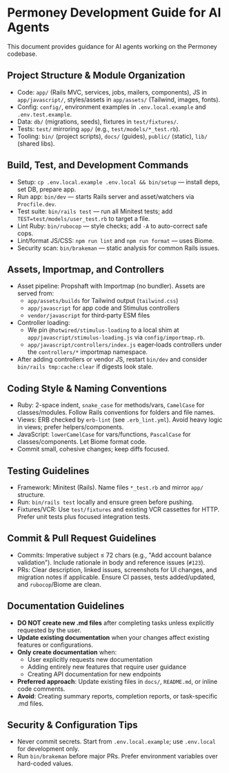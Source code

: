 # Permoney Development Guide for AI Agents

This document provides guidance for AI agents working on the Permoney codebase.

## Project Structure & Module Organization
- Code: `app/` (Rails MVC, services, jobs, mailers, components), JS in `app/javascript/`, styles/assets in `app/assets/` (Tailwind, images, fonts).
- Config: `config/`, environment examples in `.env.local.example` and `.env.test.example`.
- Data: `db/` (migrations, seeds), fixtures in `test/fixtures/`.
- Tests: `test/` mirroring `app/` (e.g., `test/models/*_test.rb`).
- Tooling: `bin/` (project scripts), `docs/` (guides), `public/` (static), `lib/` (shared libs).

## Build, Test, and Development Commands
- Setup: `cp .env.local.example .env.local && bin/setup` — install deps, set DB, prepare app.
- Run app: `bin/dev` — starts Rails server and asset/watchers via `Procfile.dev`.
- Test suite: `bin/rails test` — run all Minitest tests; add `TEST=test/models/user_test.rb` to target a file.
- Lint Ruby: `bin/rubocop` — style checks; add `-A` to auto-correct safe cops.
- Lint/format JS/CSS: `npm run lint` and `npm run format` — uses Biome.
- Security scan: `bin/brakeman` — static analysis for common Rails issues.

## Assets, Importmap, and Controllers
- Asset pipeline: Propshaft with Importmap (no bundler). Assets are served from:
  - `app/assets/builds` for Tailwind output (`tailwind.css`)
  - `app/javascript` for app code and Stimulus controllers
  - `vendor/javascript` for third‑party ESM files
- Controller loading:
  - We pin `@hotwired/stimulus-loading` to a local shim at `app/javascript/stimulus-loading.js` via `config/importmap.rb`.
  - `app/javascript/controllers/index.js` eager‑loads controllers under the `controllers/*` importmap namespace.
- After adding controllers or vendor JS, restart `bin/dev` and consider `bin/rails tmp:cache:clear` if digests look stale.

## Coding Style & Naming Conventions
- Ruby: 2-space indent, `snake_case` for methods/vars, `CamelCase` for classes/modules. Follow Rails conventions for folders and file names.
- Views: ERB checked by `erb-lint` (see `.erb_lint.yml`). Avoid heavy logic in views; prefer helpers/components.
- JavaScript: `lowerCamelCase` for vars/functions, `PascalCase` for classes/components. Let Biome format code.
- Commit small, cohesive changes; keep diffs focused.

## Testing Guidelines
- Framework: Minitest (Rails). Name files `*_test.rb` and mirror `app/` structure.
- Run: `bin/rails test` locally and ensure green before pushing.
- Fixtures/VCR: Use `test/fixtures` and existing VCR cassettes for HTTP. Prefer unit tests plus focused integration tests.

## Commit & Pull Request Guidelines
- Commits: Imperative subject ≤ 72 chars (e.g., "Add account balance validation"). Include rationale in body and reference issues (`#123`).
- PRs: Clear description, linked issues, screenshots for UI changes, and migration notes if applicable. Ensure CI passes, tests added/updated, and `rubocop`/Biome are clean.

## Documentation Guidelines
- **DO NOT create new .md files** after completing tasks unless explicitly requested by the user.
- **Update existing documentation** when your changes affect existing features or configurations.
- **Only create documentation** when:
  - User explicitly requests new documentation
  - Adding entirely new features that require user guidance
  - Creating API documentation for new endpoints
- **Preferred approach**: Update existing files in `docs/`, `README.md`, or inline code comments.
- **Avoid**: Creating summary reports, completion reports, or task-specific .md files.

## Security & Configuration Tips
- Never commit secrets. Start from `.env.local.example`; use `.env.local` for development only.
- Run `bin/brakeman` before major PRs. Prefer environment variables over hard-coded values.
